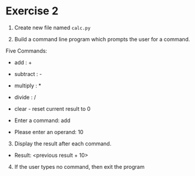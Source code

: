# Exercise 2

1. Create new file named `calc.py`

2. Build a command line program which prompts the user for a command.

Five Commands:

- add : +
- subtract : -
- multiply : *
- divide : /
- clear - reset current result to 0

- Enter a command: add
- Please enter an operand: 10

3. Display the result after each command.

- Result: <previous result + 10>

4. If the user types no command, then exit the program